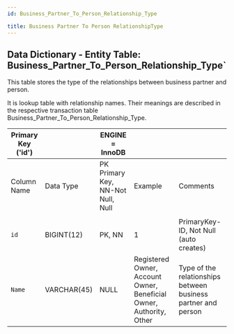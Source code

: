 ```yaml
---
id: Business_Partner_To_Person_Relationship_Type

title: Business Partner To Person RelationshipType
---
```


## Data Dictionary - Entity Table: Business_Partner_To_Person_Relationship_Type`

This table stores the type of the relationships between business partner and person. 

It is lookup table with relationship names. Their meanings are described in the respective transaction table Business_Partner_To_Person_Relationship_Type.



|Primary Key ('id')||ENGINE = InnoDB|||
|---|---|---|---|---|
| Column Name| Data Type|PK Primary Key, NN-Not Null, Null|Example|Comments|
||
|`id` |BIGINT(12) |PK, NN|1|PrimaryKey-ID, Not Null (auto creates)|
|`Name`|VARCHAR(45)| NULL|Registered Owner, Account Owner, Beneficial Owner, Authority, Other|Type of the relationships between business partner and person|
